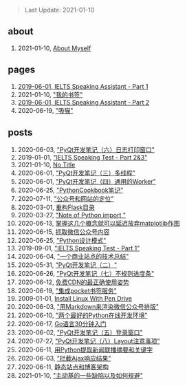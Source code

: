 > Last Update: 2021-01-10

## about

1. 2021-01-10, [About Myself](about/me.md)
## pages

1. [2019-06-01, IELTS Speaking Assistant - Part 1](pages/speaking1.html)
1. 2021-01-10, ["我的书签"](pages/bookmarks.md)
1. [2019-06-01, IELTS Speaking Assistant - Part 2](pages/speaking23.html)
1. 2020-06-19, ["吸猫"](pages/吸猫.md)
## posts

1. 2020-06-03, ["PyQt开发笔记（六）日志打印窗口"](posts/2020-06-03-PyQt开发笔记（六）日志打印窗口.md)
1. 2019-01-01, ["IELTS Speaking Test - Part 2&3"](posts/2019-10-01-ielts-speaking-part-2.md)
1. 2021-01-10, [No Title](posts/2019-08-01-Use-open-source-software-to-organise-your-life.md)
1. 2020-06-01, ["PyQt开发笔记（三）多线程"](posts/2020-06-01-PyQt开发笔记（三）多线程.md)
1. 2020-06-01, ["PyQt开发笔记（四）通用的Worker"](posts/2020-06-01-PyQt开发笔记（四）通用Worker.md)
1. 2020-06-25, ["PythonCookbook笔记"](posts/2020-06-25-PythonCookbook笔记.md)
1. 2020-07-11, ["公众号和网站的定位"](posts/2020-07-11-公众号和网站的定位.md)
1. 2020-03-01, [重构Flask目录](posts/2020-03-01-重构Flask程序目录.md)
1. 2020-03-27, ["Note of Python import "](posts/2020-03-27-python-import-tricks.md)
1. 2020-06-13, [掌握这几个概念就可以延迟放弃matplotlib作图](posts/2020-06-13-掌握这几个概念就可以延迟放弃matplotlib作图.md)
1. 2020-06-15, [抓取微信公众号内容](posts/2020-06-15-抓取微信公众号.md)
1. 2020-06-25, ["Python设计模式"](posts/2020-06-25-设计模式.md)
1. 2019-09-01, ["IELTS Speaking Test - Part 1"](posts/2019-09-01-ielts-speaking-part-1.md)
1. 2020-06-04, ["一个商业站点的技术总结"](posts/2020-06-04-商业网站的技术小结.md)
1. 2020-05-31, ["PyQt开发笔记（二）"](posts/2020-05-31-PyQt开发笔记（二）.md)
1. 2020-06-26, ["PyQt开发笔记（七）不规则进度条"](posts/2020-06-03-PyQt开发笔记（七）不规则控件.md)
1. 2020-06-12, [免费CDN的最正确使用姿势](posts/2020-06-12-免费CDN的最正确使用姿势.md)
1. 2020-06-19, ["集成pocket书签服务"](posts/2020-06-19-集成pocket书签服务.md)
1. 2009-01-01, [Install Linux With Pen Drive](posts/2009-01-01-install-linux-with-usb-drive.md)
1. 2020-06-03, ["用Markdown来渲染微信公众号排版"](posts/2020-06-03-微信公众号的Markdown排版工具.md)
1. 2020-06-10, ["两个最好的Python在线开发环境"](posts/2020-06-10-两个最好的Python在线开发环境.md)
1. 2020-06-17, [Go语言30分钟入门](https://www.runoob.com/go/go-tutorial.html)
1. 2020-06-02, ["PyQt开发笔记（五）登录窗口"](posts/2020-06-02-PyQt开发笔记（五）登录窗口的实现.md)
1. 2020-07-27, ["PyQt开发笔记（八）Layout注意事项"](posts/2020-07-27-PyQt开发笔记（八）Layout注意事项.md)
1. 2020-06-11, [用Python提取新闻联播摘要和关键字](posts/2020-06-11-用Python提取新闻联播摘要和关键字.md)
1. 2020-06-03, ["拦截Ajax响应结果"](posts/2020-06-03-拦截Ajax响应结果.md)
1. 2020-06-11, [静态站点和博客架构](posts/2020-06-11-静态站点和博客架构.md)
1. 2021-01-10, ["主动基的一些缺陷以及如何规避"](posts/2020-06-02-有人说主动基金的坏话我补充几句.md)